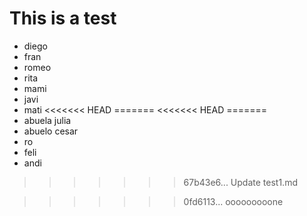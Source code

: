 # This is a test

* diego
* fran
* romeo
* rita
* mami
* javi
* mati
<<<<<<< HEAD
=======
<<<<<<< HEAD
=======
* abuela julia
* abuelo cesar
* ro
* feli
* andi
>>>>>>> 67b43e6... Update test1.md

>>>>>>> 0fd6113... ooooooooone
